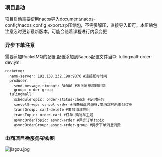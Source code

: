 ### 项目启动
项目启动需要使用nacos导入document/nacos-config/nacos_config_export.zip压缩包，不需要解压，直接导入即可，本压缩包注意及时更新最新版本，可能会随着课程进行内容变更

### 异步下单注意
需要添加RocketMQ的配置,配置添加到Nacos配置文件当中: tulingmall-order-dev.yml
```
rocketmq:
  name-server: 192.168.232.198:9876 #连接超时时间
  producer:
    send-message-timeout: 30000 #发送消息超时时间
    group: order-group
  tulingmall:
    scheduleTopic: order-status-check #定时任务
    cancelGroup: cancel-order #消费组业务逻辑,取消超时未支付订单
    transGroup: cart-delete #事务消息群组
    transTopic: order-cart #订单-购物车主题
    asyncOrderTopic: async-order #异步订单topic
    asyncOrderGroup: async-order-group #异步下单消息消费
```

### 电商项目微服务架构图
![jiagou.jpg](http://git.jiagouedu.com/java-vip/tuling-mall/raw/master/Document/tuling-mall%e5%95%86%e5%9f%8e%e5%be%ae%e6%9c%8d%e5%8a%a1%e6%9e%b6%e6%9e%84%e5%9b%be.jpg)